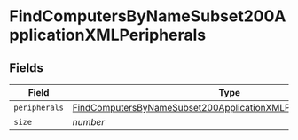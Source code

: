 # FindComputersByNameSubset200ApplicationXMLPeripherals


## Fields

| Field                                                                                                                                                             | Type                                                                                                                                                              | Required                                                                                                                                                          | Description                                                                                                                                                       | Example                                                                                                                                                           |
| ----------------------------------------------------------------------------------------------------------------------------------------------------------------- | ----------------------------------------------------------------------------------------------------------------------------------------------------------------- | ----------------------------------------------------------------------------------------------------------------------------------------------------------------- | ----------------------------------------------------------------------------------------------------------------------------------------------------------------- | ----------------------------------------------------------------------------------------------------------------------------------------------------------------- |
| `peripherals`                                                                                                                                                     | [FindComputersByNameSubset200ApplicationXMLPeripheralsPeripherals](../../models/operations/findcomputersbynamesubset200applicationxmlperipheralsperipherals.md)[] | :heavy_minus_sign:                                                                                                                                                | N/A                                                                                                                                                               |                                                                                                                                                                   |
| `size`                                                                                                                                                            | *number*                                                                                                                                                          | :heavy_minus_sign:                                                                                                                                                | N/A                                                                                                                                                               | 1                                                                                                                                                                 |